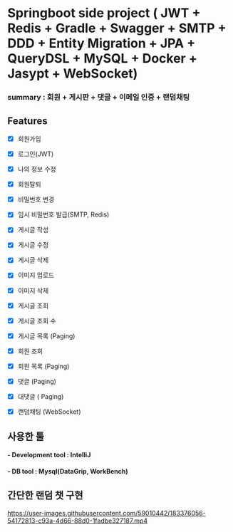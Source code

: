 # Springboot side project ( JWT + Redis + Gradle + Swagger + SMTP + DDD + Entity Migration + JPA + QueryDSL + MySQL + Docker + Jasypt + WebSocket)


### summary : 회원 + 게시판 + 댓글 + 이메일 인증 + 랜덤채팅


## Features

- [x] 회원가입 
- [x] 로그인(JWT)
- [x] 나의 정보 수정
- [x] 회원탈퇴
- [x] 비밀번호 변경
- [x] 임시 비밀번호 발급(SMTP, Redis)
- [x] 게시글 작성
- [x] 게시글 수정
- [x] 게시글 삭제
- [x] 이미지 업로드
- [x] 이미지 삭제
- [x] 게시글 조회
- [x] 게시글 조회 수
- [x] 게시글 목록 (Paging)
- [x] 회원 조회
- [x] 회원 목록 (Paging)
- [x] 댓글 (Paging)
- [x] 대댓글 ( Paging)
- [x] 랜덤채팅 (WebSocket)



## 사용한 툴 

#### - Development tool : IntelliJ 
#### - DB tool : Mysql(DataGrip, WorkBench)


## 간단한 랜덤 챗 구현

https://user-images.githubusercontent.com/59010442/183376056-54172813-c93a-4d66-88d0-1fadbe327187.mp4



